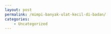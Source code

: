 ```yaml
---
layout: post
permalink: /mimpi-banyak-ulat-kecil-di-badan/
categories:
    - Uncategorized
---
```


